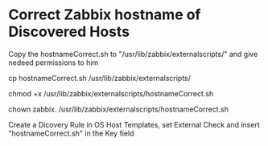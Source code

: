 # Correct Zabbix hostname of Discovered Hosts

Copy the hostnameCorrect.sh to "/usr/lib/zabbix/externalscripts/" and give nedeed permissions to him


cp hostnameCorrect.sh  /usr/lib/zabbix/externalscripts/

chmod +x  /usr/lib/zabbix/externalscripts/hostnameCorrect.sh

chown zabbix. /usr/lib/zabbix/externalscripts/hostnameCorrect.sh


Create a Dicovery Rule in OS Host Templates, set External Check and insert "hostnameCorrect.sh" in the Key field
